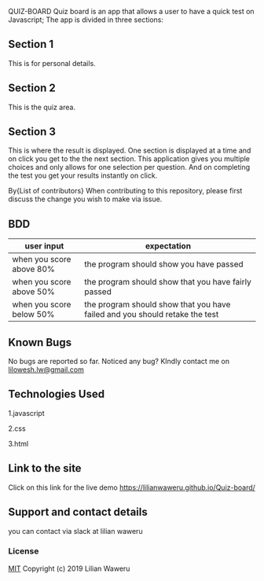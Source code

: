 QUIZ-BOARD
Quiz board is an app that allows a user to have a quick test on Javascript; The app is divided in three sections:

## Section 1
This is for personal details.
## Section 2
This is the quiz area.
## Section 3
This is where the result is displayed.
One section is displayed at a time and on click you get to the the next section. This application gives you multiple choices and only allows for one selection per question. And on completing the test you get your results instantly on click.

By{List of contributors}
When contributing to this repository, please first discuss the change you wish to make via issue.


## BDD
| user input               | expectation                                                                 |
|--------------------------|-----------------------------------------------------------------------------|
| when you score above 80% | the program should show you have passed                                     |
| when you score above 50% | the program should show that you have fairly passed                         |
| when you score below 50% | the program should show that you have failed and you should retake the test |


## Known Bugs
No bugs are reported so far. Noticed any bug? KIndly contact me on lilowesh.lw@gmail.com
## Technologies Used
1.javascript

2.css

3.html

## Link to the site
Click on this link for the live demo https://lilianwaweru.github.io/Quiz-board/

## Support and contact details
you can contact via slack at lilian waweru
### License
[MIT](./LICENSE)
Copyright (c) 2019 Lilian Waweru
